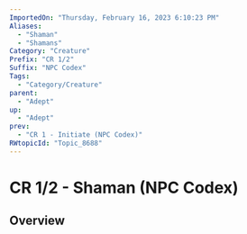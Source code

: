 ```yaml
---
ImportedOn: "Thursday, February 16, 2023 6:10:23 PM"
Aliases:
  - "Shaman"
  - "Shamans"
Category: "Creature"
Prefix: "CR 1/2"
Suffix: "NPC Codex"
Tags:
  - "Category/Creature"
parent:
  - "Adept"
up:
  - "Adept"
prev:
  - "CR 1 - Initiate (NPC Codex)"
RWtopicId: "Topic_8688"
---
```

# CR 1/2 - Shaman (NPC Codex)
## Overview
